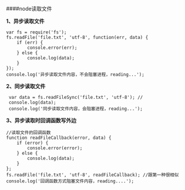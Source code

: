 ####node读取文件

**1、异步读取文件**

    var fs = require('fs');
    fs.readFile('file.txt', 'utf-8', function(err, data) {
        if (err) {
            console.error(err);
        } else {
            console.log(data);
        }
    });
    console.log('异步读取文件内容，不会阻塞进程，reading...');

**2、同步读取文件**

     var data = fs.readFileSync('file.txt', 'utf-8'); //
     console.log(data);
     console.log('同步读取文件内容，会阻塞进程，reading...');

**3、异步读取时回调函数写外边**

    //读取文件的回调函数
    function readFileCallback(error, data) {
        if (error) {
            console.error(error);
        } else {
            console.log(data);
        }
    };
    fs.readFile('file.txt', 'utf-8', readFileCallback); //跟第一种很相似
    console.log('回调函数方式阻塞文件内容，reading....');